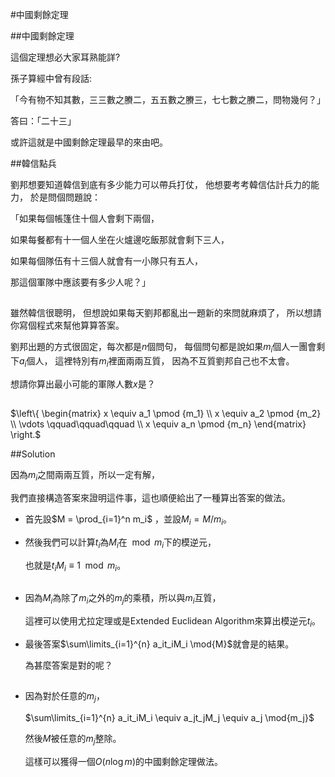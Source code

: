 #中國剩餘定理



##中國剩餘定理

這個定理想必大家耳熟能詳?

孫子算經中曾有段話:

「今有物不知其數，三三數之賸二，五五數之賸三，七七數之賸二，問物幾何？」

答曰：「二十三」

或許這就是中國剩餘定理最早的來由吧。



##韓信點兵

劉邦想要知道韓信到底有多少能力可以帶兵打仗，
他想要考考韓信估計兵力的能力，
於是問個問題說：

「如果每個帳篷住十個人會剩下兩個，

如果每餐都有十一個人坐在火爐邊吃飯那就會剩下三人，

如果每個隊伍有十三個人就會有一小隊只有五人，

那這個軍隊中應該要有多少人呢？」


##
雖然韓信很聰明，
但想說如果每天劉邦都亂出一題新的來問就麻煩了，
所以想請你寫個程式來幫他算算答案。

劉邦出題的方式很固定，每次都是$n$個問句，
每個問句都是說如果$m_i$個人一團會剩下$a_i$個人，
這裡特別有$m_i$裡面兩兩互質，
因為不互質劉邦自己也不太會。

想請你算出最小可能的軍隊人數$x$是？


##
$\left\{ 
\begin{matrix} 
x \equiv a_1 \pmod {m_1} \\ 
x \equiv a_2 \pmod {m_2} \\ 
\vdots \qquad\qquad\qquad \\
x \equiv a_n \pmod {m_n} 
\end{matrix} 
\right.$



##Solution

因為$m_i$之間兩兩互質，所以一定有解，

我們直接構造答案來證明這件事，這也順便給出了一種算出答案的做法。

- 首先設$M = \prod_{i=1}^n m_i$ ，並設$M_i = M/m_i$。

- 然後我們可以計算$t_i$為$M_i$在$\mod{m_i}$下的模逆元，

	也就是$t_iM_i \equiv 1 \mod{m_i}$。


##
- 因為$M_i$為除了$m_i$之外的$m_j$的乘積，所以與$m_i$互質，

	這裡可以使用尤拉定理或是Extended Euclidean Algorithm來算出模逆元$t_i$。

- 最後答案$\sum\limits_{i=1}^{n} a_it_iM_i \mod{M}$就會是的結果。

	為甚麼答案是對的呢？


##

- 因為對於任意的$m_j$，

	$\sum\limits_{i=1}^{n} a_it_iM_i \equiv a_jt_jM_j \equiv a_j \mod{m_j}$

	然後$M$被任意的$m_j$整除。

	這樣可以獲得一個$O(n \log{m})$的中國剩餘定理做法。


